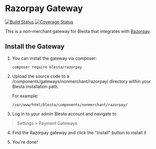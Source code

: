 # Razorpay Gateway

[![Build Status](https://travis-ci.org/blesta/gateway-razorpay.svg?branch=master)](https://travis-ci.org/blesta/gateway-razorpay) [![Coverage Status](https://coveralls.io/repos/github/blesta/gateway-razorpay/badge.svg?branch=master)](https://coveralls.io/github/blesta/gateway-razorpay?branch=master)

This is a non-merchant gateway for Blesta that integrates with [Razorpay](https://razorpay.com/).

## Install the Gateway

1. You can install the gateway via composer:

    ```
    composer require blesta/razorpay
    ```

2. Upload the source code to a /components/gateways/nonmerchant/razorpay/ directory within
your Blesta installation path.

    For example:

    ```
    /var/www/html/blesta/components/nonmerchant/razorpay/
    ```

3. Log in to your admin Blesta account and navigate to
> Settings > Payment Gateways

4. Find the Razorpay gateway and click the "Install" button to install it

5. You're done!
